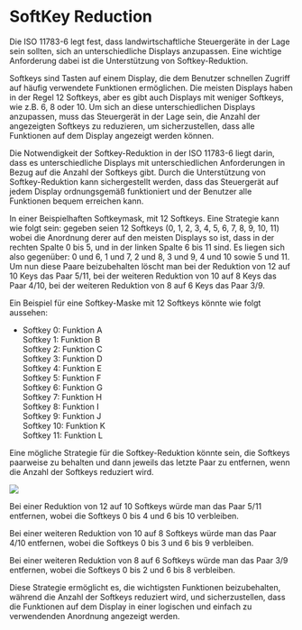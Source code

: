 # SoftKey Reduction

Die ISO 11783-6 legt fest, dass landwirtschaftliche Steuergeräte in der Lage sein sollten, sich an unterschiedliche Displays anzupassen. Eine wichtige Anforderung dabei ist die Unterstützung von Softkey-Reduktion.

Softkeys sind Tasten auf einem Display, die dem Benutzer schnellen Zugriff auf häufig verwendete Funktionen ermöglichen. Die meisten Displays haben in der Regel 12 Softkeys, aber es gibt auch Displays mit weniger Softkeys, wie z.B. 6, 8 oder 10. Um sich an diese unterschiedlichen Displays anzupassen, muss das Steuergerät in der Lage sein, die Anzahl der angezeigten Softkeys zu reduzieren, um sicherzustellen, dass alle Funktionen auf dem Display angezeigt werden können.

Die Notwendigkeit der Softkey-Reduktion in der ISO 11783-6 liegt darin, dass es unterschiedliche Displays mit unterschiedlichen Anforderungen in Bezug auf die Anzahl der Softkeys gibt. Durch die Unterstützung von Softkey-Reduktion kann sichergestellt werden, dass das Steuergerät auf jedem Display ordnungsgemäß funktioniert und der Benutzer alle Funktionen bequem erreichen kann.

In einer Beispielhaften Softkeymask, mit 12 Softkeys. Eine Strategie kann wie folgt sein: gegeben seien 12 Softkeys (0, 1, 2, 3, 4, 5, 6, 7, 8, 9, 10, 11) wobei die Anordnung derer auf den meisten Displays so ist, dass in der rechten Spalte 0 bis 5, und in der linken Spalte 6 bis 11 sind. Es liegen sich also gegenüber: 0 und 6, 1 und 7, 2 und 8, 3 und 9, 4 und 10 sowie 5 und 11. Um nun diese Paare beizubehalten löscht man bei der Reduktion von 12 auf 10 Keys das Paar 5/11, bei der weiteren Reduktion von 10 auf 8 Keys das Paar 4/10, bei der weiteren Reduktion von 8 auf 6 Keys das Paar 3/9.

Ein Beispiel für eine Softkey-Maske mit 12 Softkeys könnte wie folgt aussehen:

*   Softkey 0: Funktion A  
    Softkey 1: Funktion B  
    Softkey 2: Funktion C  
    Softkey 3: Funktion D  
    Softkey 4: Funktion E  
    Softkey 5: Funktion F  
    Softkey 6: Funktion G  
    Softkey 7: Funktion H  
    Softkey 8: Funktion I  
    Softkey 9: Funktion J  
    Softkey 10: Funktion K  
    Softkey 11: Funktion L

Eine mögliche Strategie für die Softkey-Reduktion könnte sein, die Softkeys paarweise zu behalten und dann jeweils das letzte Paar zu entfernen, wenn die Anzahl der Softkeys reduziert wird.

![](https://user-images.githubusercontent.com/69573151/213753461-517b1bef-2608-4c40-8679-921c4a99ed36.png)

Bei einer Reduktion von 12 auf 10 Softkeys würde man das Paar 5/11 entfernen, wobei die Softkeys 0 bis 4 und 6 bis 10 verbleiben.

Bei einer weiteren Reduktion von 10 auf 8 Softkeys würde man das Paar 4/10 entfernen, wobei die Softkeys 0 bis 3 und 6 bis 9 verbleiben.

Bei einer weiteren Reduktion von 8 auf 6 Softkeys würde man das Paar 3/9 entfernen, wobei die Softkeys 0 bis 2 und 6 bis 8 verbleiben.

Diese Strategie ermöglicht es, die wichtigsten Funktionen beizubehalten, während die Anzahl der Softkeys reduziert wird, und sicherzustellen, dass die Funktionen auf dem Display in einer logischen und einfach zu verwendenden Anordnung angezeigt werden.
